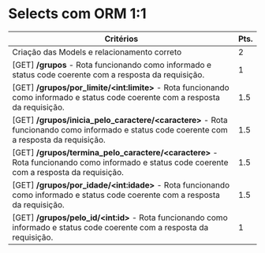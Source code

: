 # Selects com ORM 1:1


| Critérios | Pts. |
|---|---|
| Criação das Models e relacionamento correto | 2 |
| [GET] **/grupos** - Rota funcionando como informado e status code coerente com a resposta da requisição.  | 1 |
| [GET] **/grupos/por_limite/\<int:limite>** - Rota funcionando como informado e status code coerente com a resposta da requisição. | 1.5 |
| [GET] **/grupos/inicia_pelo_caractere/\<caractere>** - Rota funcionando como informado e status code coerente com a resposta da requisição. | 1.5 |
| [GET] **/grupos/termina_pelo_caractere/\<caractere>** - Rota funcionando como informado e status code coerente com a resposta da requisição. | 1.5 |
| [GET] **/grupos/por_idade/\<int:idade>** - Rota funcionando como informado e status code coerente com a resposta da requisição. | 1.5 |
| [GET] **/grupos/pelo_id/\<int:id>** - Rota funcionando como informado e status code coerente com a resposta da requisição. | 1 |
